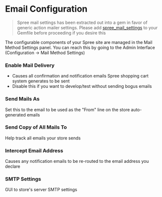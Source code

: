 # Email Configuration

> Spree mail settings has been extracted out into a gem in favor of generic action mailer settings.
Please add [spree_mail_settings](https://github.com/spree-contrib/spree_mail_settings)
to your Gemfile before proceeding if you desire this

The configurable components of your Spree site are managed in the Mail Method Settings panel. You
can reach this by going to the Admin Interface (Configuration -> Mail Method Settings)

### Enable Mail Delivery
* Causes all confirmation and notification emails Spree shopping cart system generates to be sent
* Disable this if you want to develop/test without sending bogus emails

### Send Mails As
Set this to the email to be used as the "From" line on the store auto-generated emails

### Send Copy of All Mails To
Help track all emails your store sends

### Intercept Email Address
Causes any notification emails to be re-routed to the email address you declare

### SMTP Settings
GUI to store's server SMTP settings
